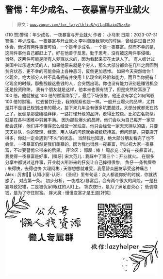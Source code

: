 # 警惕：年少成名、一夜暴富与开业就火

> 原文：[`www.yuque.com/for_lazy/thfiu8/yt1ad3baim75zz8o`](https://www.yuque.com/for_lazy/thfiu8/yt1ad3baim75zz8o)

<ne-h2 id="5004f20b" data-lake-id="5004f20b"><ne-heading-ext><ne-heading-anchor></ne-heading-anchor><ne-heading-fold></ne-heading-fold></ne-heading-ext><ne-heading-content><ne-text id="u34da0351">(110 赞)警惕：年少成名、一夜暴富与开业就火</ne-text></ne-heading-content></ne-h2> <ne-p id="ue2197245" data-lake-id="ue2197245"><ne-text id="u0da83f8d">作者： 小马宋</ne-text></ne-p> <ne-p id="u19cfadf2" data-lake-id="u19cfadf2"><ne-text id="u415f0a71">日期：2023-07-31</ne-text></ne-p> <ne-p id="u3a8f2fbd" data-lake-id="u3a8f2fbd"><ne-text id="u51330416">警惕：年少成名、一夜暴富与开业就火</ne-text></ne-p> <ne-p id="udacf2b8a" data-lake-id="udacf2b8a"><ne-text id="u44b0c3f0">李叫兽跟我聊天的时候，曾经讲过自己的体会，他说有两件事很可怕，一个是年少成名，一个是一夜暴富。然而不幸的是，这两件事他自己都赶上了。好在他善于反思，勤于思考，没有被这两件事侵噬。</ne-text></ne-p> <ne-p id="u40a2ec41" data-lake-id="u40a2ec41"><ne-text id="u60017ab0">当然，这两件可能是所有人梦寐以求的，因为看起来实在太诱人了。</ne-text> <ne-text id="u64c5beab">有人统计过美国中过乐透大奖的人，如果他原来就是个穷人，那么大部分都会在几年之后回到贫穷状态，更不幸的可能会染上各种恶习，反倒更加悲惨。</ne-text></ne-p> <ne-p id="uec979cc5" data-lake-id="uec979cc5"><ne-text id="udd13d744">如果今天突然给你 1 亿现金，绝大部分人并不具备拥有并使用 1 亿现金的经验和能力，而且当你拥有 1 亿现金的时候，那些觊觎这些钱的人，会突然出现。你也没有能力识别是赚钱机会还是投资陷阱。</ne-text></ne-p> <ne-p id="u51dd04ac" data-lake-id="u51dd04ac"><ne-text id="ue34f6b0f">我有个朋友就是这样，他本来也很有钱了，但是突然财富涨了 100 倍，他就被这 100 倍的财富绑架了，最后下场很惨，他还没有学会如何驾驭 100 倍的财富。</ne-text></ne-p> <ne-p id="u39929ba0" data-lake-id="u39929ba0"><ne-text id="u71f64d5f">过去餐饮行业，我的观察也是一样。一般开业爆火的品牌，尤其是并不是自己规划出来的爆火，接下来几年会有很多坑要趟过，大部分就都死在路上了。反倒是那些磕磕绊绊，一路打怪升级的品牌，走得比较稳。比如古茗奶茶，就是在各种困难中羽翼丰满。</ne-text></ne-p> <ne-p id="u39086198" data-lake-id="u39086198"><ne-text id="ua320cef8">因为那些爆火的品牌，他们会以为自己每开一家店都会这样，他们并不懂得怎么经营一家烂店，他只会经营一家天天排队的店，只要天天排队，你的管理、经营、用人啥的问题就会被统统掩盖。但问题是，只要店开得多，你就一定会遇到“不火”的状态。</ne-text></ne-p> <ne-p id="u933c9645" data-lake-id="u933c9645"><ne-text id="ueac87e13">当然我也知道，绝大部分朋友看完了也不会信，一夜暴富仍然是我们羡慕的，因为我也很想一夜暴富，所以祝大家一夜暴富，不过要警惕它带来的后果。</ne-text></ne-p> <ne-hole id="u5f9f791e" data-lake-id="u5f9f791e"><ne-card data-card-name="hr" data-card-type="block" id="fsIZw" data-event-boundary="card"><ne-p id="u0f5aaa14" data-lake-id="u0f5aaa14"><ne-text id="u89d6e860">评论区：</ne-text></ne-p> <ne-p id="u6046b319" data-lake-id="u6046b319"><ne-text id="ue8776d16">祁磊 : 棒！</ne-text> <ne-text id="u5805bc05">周彦充 : 没有一夜暴富过，我觉得一夜暴富是好事，[呲牙]</ne-text> <ne-text id="ud491521b">宋大范儿 : 我踩中了第三个：开业就火。</ne-text> <ne-text id="u3b34feaa">在很多分享中都说过这件事，开业就火所带来的狂妄让自己摔得很惨。</ne-text> <ne-text id="ue209f265">魚仔·一条鸭屎香 : 来得快，去得也快</ne-text> <ne-text id="u8230e13e">大理阿彬 : 天哪想想就难受，我愿替众圈友承受这种痛苦！</ne-text> <ne-text id="u6157567d">Alex : 厉害👍🏻</ne-text> <ne-text id="ud7ba0ec9">认知小窗-认哥 : 《圣经》里有句话：众人都说你好的时候，你就诱惑了。</ne-text></ne-p> <ne-p id="u855ef432" data-lake-id="u855ef432"><ne-text id="u76e69835">对应第一条。</ne-text></ne-p> <ne-p id="u8d2bdcaa" data-lake-id="u8d2bdcaa"><ne-text id="udbb208ae">初步分析，一夜成名/暴富后，会有两个很大的风险，一是狂妄导致犯错，二是被仇家/眼红的人盯上。</ne-text></ne-p> <ne-p id="ubbeb0fcf" data-lake-id="ubbeb0fcf"><ne-text id="ud2da1400">锦衣夜行，是为了满足虚荣心；</ne-text></ne-p> <ne-p id="u7ced1028" data-lake-id="u7ced1028"><ne-text id="u7aac81a1">低调赚钱，是为了守住财富。</ne-text> <ne-text id="ua26c1402">胖大魔 : 慢慢变富才是王道[奸笑]</ne-text></ne-p> <ne-p id="u77d0b350" data-lake-id="u77d0b350"><ne-card data-card-name="image" data-card-type="inline" id="ZxXS6" data-event-boundary="card">![](img/894d30a529e7c37bcd3392323c99941c.png)  <ne-hole id="ude222686" data-lake-id="ude222686"><ne-card data-card-name="hr" data-card-type="block" id="K21jY" data-event-boundary="card"></ne-card></ne-hole></ne-card></ne-p></ne-card></ne-hole>